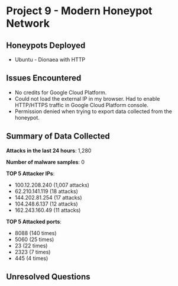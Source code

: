 # Project 9 - Modern Honeypot Network

## Honeypots Deployed

* Ubuntu - Dionaea with HTTP


## Issues Encountered

* No credits for Google Cloud Platform.
* Could not load the external IP in my browser. Had to enable HTTP/HTTPS traffic in Google Cloud Platform console.
* Permission denied when trying to export data collected from the honeypot.


## Summary of Data Collected

**Attacks in the last 24 hours**: 1,280

**Number of malware samples**: 0

**TOP 5 Attacker IPs**:
* 100.12.208.240 (1,007 attacks)
* 62.210.141.119 (18 attacks)
* 144.202.81.254 (17 attacks)
* 104.248.6.137 (12 attacks)
* 162.243.160.49 (11 attacks)

**TOP 5 Attacked ports**:
* 8088 (140 times)
* 5060 (25 times)
* 23 (22 times)
* 2323 (7 times)
* 445 (4 times)


## Unresolved Questions

